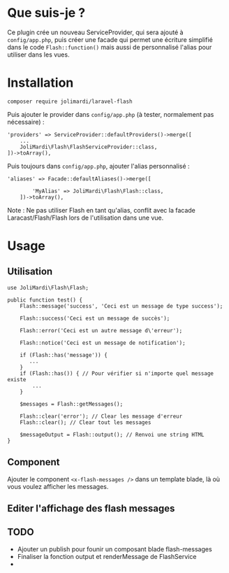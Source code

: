 # Que suis-je ?

Ce plugin crée un nouveau ServiceProvider, qui sera ajouté à `config/app.php`, puis créer une facade qui permet une écriture simplifié dans le code 
`Flash::function()` mais aussi de personnalisé l'alias pour utiliser dans les vues. 

# Installation

```
composer require jolimardi/laravel-flash
```

Puis ajouter le provider dans `config/app.php` (à tester, normalement pas nécessaire) :
```
'providers' => ServiceProvider::defaultProviders()->merge([
    ...        
    JoliMardi\Flash\FlashServiceProvider::class,
])->toArray(),
```

Puis toujours dans `config/app.php`, ajouter l'alias personnalisé : 
```
'aliases' => Facade::defaultAliases()->merge([
        
        'MyAlias' => JoliMardi\Flash\Flash::class,
    ])->toArray(),
```
Note : Ne pas utiliser Flash en tant qu'alias, conflit avec la facade Laracast/Flash/Flash lors de l'utilisation dans une vue.

# Usage

## Utilisation
```
use JoliMardi\Flash\Flash;

public function test() {
    Flash::message('success', 'Ceci est un message de type success');

    Flash::success('Ceci est un message de succès');

    Flash::error('Ceci est un autre message d\'erreur');

    Flash::notice('Ceci est un message de notification');

    if (Flash::has('message')) {
       ...
    }
    if (Flash::has()) { // Pour vérifier si n'importe quel message existe
        ...
    } 

    $messages = Flash::getMessages();

    Flash::clear('error'); // Clear les message d'erreur
    Flash::clear(); // Clear tout les messages

    $messageOutput = Flash::output(); // Renvoi une string HTML
}
```

## Component
Ajouter le component `<x-flash-messages />` dans un template blade, là où vous voulez afficher les messages.

## Editer l'affichage des flash messages


## TODO 
- Ajouter un publish pour founir un composant blade flash-messages
- Finaliser la fonction output et renderMessage de FlashService
- 